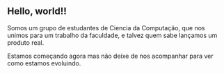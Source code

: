 ## Hello, world!!
Somos um grupo de estudantes de Ciencia da Computação, que nos unimos para um trabalho da faculdade, e talvez quem sabe lançamos um produto real.

Estamos começando agora mas não deixe de nos acompanhar para ver como estamos evoluindo.


<!--

**Here are some ideas to get you started:**

🙋‍♀️ A short introduction - what is your organization all about?
🌈 Contribution guidelines - how can the community get involved?
👩‍💻 Useful resources - where can the community find your docs? Is there anything else the community should know?
🍿 Fun facts - what does your team eat for breakfast?
🧙 Remember, you can do mighty things with the power of [Markdown](https://docs.github.com/github/writing-on-github/getting-started-with-writing-and-formatting-on-github/basic-writing-and-formatting-syntax)
-->
